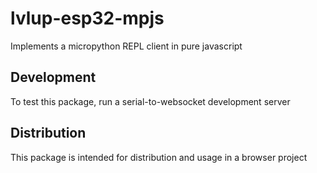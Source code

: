 # lvlup-esp32-mpjs

Implements a micropython REPL client in pure javascript

## Development

To test this package, run a serial-to-websocket development server

## Distribution

This package is intended for distribution and usage in a browser project